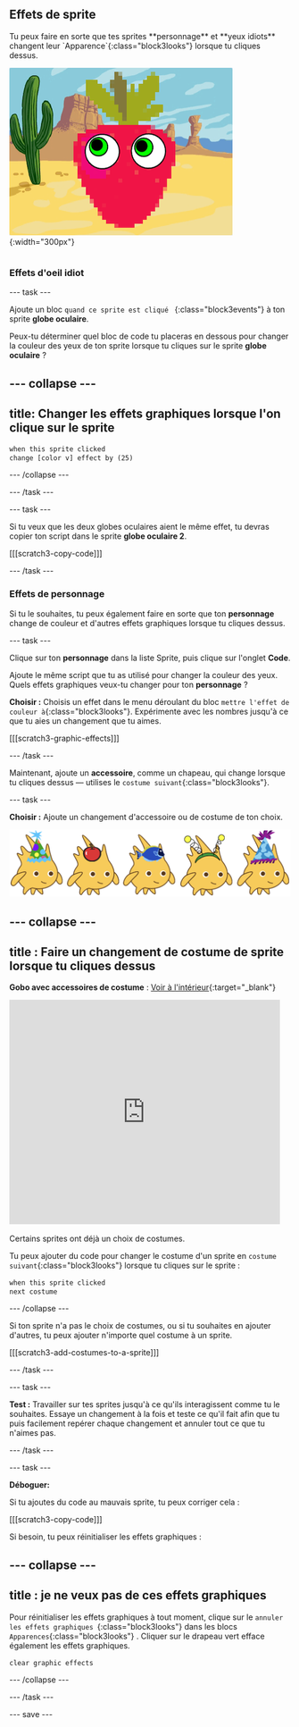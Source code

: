 ## Effets de sprite

<div style="display: flex; flex-wrap: wrap">
<div style="flex-basis: 200px; flex-grow: 1; margin-right: 15px;">
Tu peux faire en sorte que tes sprites **personnage** et **yeux idiots** changent leur `Apparence`{:class="block3looks"} lorsque tu cliques dessus.
</div>
<div>

![Un personnage et des yeux avec des effets graphiques.](images/character-graphic-effects.png){:width="300px"}    

</div>
</div>

### Effets d'oeil idiot

--- task ---

Ajoute un bloc `quand ce sprite est cliqué ` {:class="block3events"} à ton sprite **globe oculaire**.

Peux-tu déterminer quel bloc de code tu placeras en dessous pour changer la couleur des yeux de ton sprite lorsque tu cliques sur le sprite **globe oculaire** ?

--- collapse ---
---
title: Changer les effets graphiques lorsque l'on clique sur le sprite
---

```blocks3
when this sprite clicked  
change [color v] effect by (25)
```

--- /collapse ---

--- /task ---

--- task ---

Si tu veux que les deux globes oculaires aient le même effet, tu devras copier ton script dans le sprite **globe oculaire 2**.

[[[scratch3-copy-code]]]

--- /task ---

### Effets de personnage

Si tu le souhaites, tu peux également faire en sorte que ton **personnage** change de couleur et d'autres effets graphiques lorsque tu cliques dessus.

--- task ---

Clique sur ton **personnage** dans la liste Sprite, puis clique sur l'onglet **Code**.

Ajoute le même script que tu as utilisé pour changer la couleur des yeux. Quels effets graphiques veux-tu changer pour ton **personnage** ?

**Choisir :** Choisis un effet dans le menu déroulant du bloc `mettre l'effet de couleur à`{:class="block3looks"}. Expérimente avec les nombres jusqu'à ce que tu aies un changement que tu aimes.

[[[scratch3-graphic-effects]]]

--- /task ---

Maintenant, ajoute un **accessoire**, comme un chapeau, qui change lorsque tu cliques dessus — utilises le `costume suivant`{:class="block3looks"}.

--- task ---

**Choisir :** Ajoute un changement d'accessoire ou de costume de ton choix.


![Sprites avec accessoires.](images/accessory-sprite.png)

--- collapse ---
---
title : Faire un changement de costume de sprite lorsque tu cliques dessus
---

**Gobo avec accessoires de costume** : [Voir à l'intérieur](https://scratch.mit.edu/projects/496334057/editor){:target="_blank"}
<div class="scratch-preview">
<iframe allowtransparency="true" width="485" height="402" src="https://scratch.mit.edu/projects/embed/496334057/?autostart=false" frameborder="0"></iframe>
</div>

Certains sprites ont déjà un choix de costumes.

Tu peux ajouter du code pour changer le costume d'un sprite en `costume suivant`{:class="block3looks"} lorsque tu cliques sur le sprite :

```blocks3
when this sprite clicked
next costume
```

--- /collapse ---

Si ton sprite n'a pas le choix de costumes, ou si tu souhaites en ajouter d'autres, tu peux ajouter n'importe quel costume à un sprite.

[[[scratch3-add-costumes-to-a-sprite]]]

--- /task ---

--- task ---

**Test :** Travailler sur tes sprites jusqu'à ce qu'ils interagissent comme tu le souhaites. Essaye un changement à la fois et teste ce qu'il fait afin que tu puis facilement repérer chaque changement et annuler tout ce que tu n'aimes pas.

--- /task ---

--- task ---

**Déboguer:**

Si tu ajoutes du code au mauvais sprite, tu peux corriger cela :

[[[scratch3-copy-code]]]

Si besoin, tu peux réinitialiser les effets graphiques :

--- collapse ---
---
title : je ne veux pas de ces effets graphiques
---

Pour réinitialiser les effets graphiques à tout moment, clique sur le `annuler les effets graphiques `{:class="block3looks"} dans les blocs `Apparences`{:class="block3looks"} . Cliquer sur le drapeau vert efface également les effets graphiques.

```blocks3
clear graphic effects
```
--- /collapse ---

--- /task ---

--- save ---

